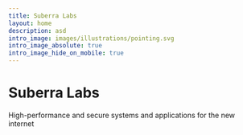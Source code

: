 ```yaml
---
title: Suberra Labs
layout: home
description: asd
intro_image: images/illustrations/pointing.svg
intro_image_absolute: true
intro_image_hide_on_mobile: true
---
```

# Suberra Labs

High-performance and secure systems and applications for the new internet
